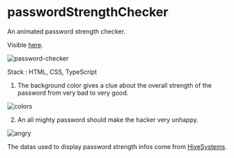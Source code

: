 # passwordStrengthChecker
An animated password strength checker.

Visible [here](https://fabiandeneuville.github.io/passwordStrengthChecker/).

![password-checker](https://user-images.githubusercontent.com/94392055/181904321-6810f7ee-0bdf-427c-873a-edc18fd1ba16.png)

Stack : HTML, CSS, TypeScript

1. The background color gives a clue about the overall strength of the password from very bad to very good.

![colors](https://user-images.githubusercontent.com/94392055/181845647-48e6b5bd-f7ad-4362-a723-0864d5a8b9e4.png)

2. An all mighty password should make the hacker very unhappy.

![angry](https://user-images.githubusercontent.com/94392055/181845759-d54dbe9b-c454-4b95-a7aa-84eb6977c235.png)


The datas used to display password strength infos come from [HiveSystems](https://www.hivesystems.io/blog/are-your-passwords-in-the-green?utm_source=header).

